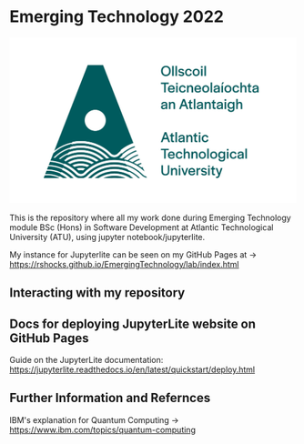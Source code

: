 # Emerging Technology 2022
![image info](./pictures/atu.jpg)

This is the repository where all my work done during Emerging Technology module BSc (Hons) in Software Development at Atlantic Technological University (ATU), using jupyter notebook/jupyterlite.

My instance for Jupyterlite can be seen on my GitHub Pages at -> https://rshocks.github.io/EmergingTechnology/lab/index.html

## Interacting with my repository

## Docs for deploying JupyterLite website on GitHub Pages

Guide on the JupyterLite documentation: https://jupyterlite.readthedocs.io/en/latest/quickstart/deploy.html

## Further Information and Refernces
IBM's explanation for Quantum Computing -> https://www.ibm.com/topics/quantum-computing
